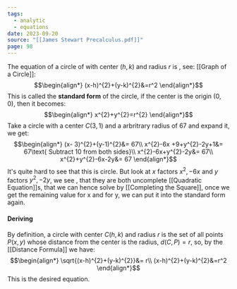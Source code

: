 ```yaml
---
tags:
  - analytic
  - equations
date: 2023-09-20
source: "[[James Stewart Precalculus.pdf]]"
page: 98
---
```

The equation of a circle of with center $(h, k)$ and radius $r$ is , see: [[Graph of a Circle]]:
$$\begin{align*}
(x-h)^{2}+(y-k)^{2}&=r^2
\end{align*}$$
This is called the **standard form** of the circle, if the center is the origin $(0, 0)$, then it becomes:
$$\begin{align*}
x^{2}+y^{2}=r^{2}
\end{align*}$$
Take a circle with a center $C(3, 1)$ and a arbritrary radius of 67 and expand it, we get:
$$\begin{align*}
(x- 3)^{2}+(y-1)^{2}&= 67\\
x^{2}-6x +9+y^{2}-2y+1&= 67\text{ Subtract 10 from both sides}\\
x^{2}-6x+y^{2}-2y&= 67\\
x^{2}+y^{2}-6x-2y&= 67
\end{align*}$$
It's quite hard to see that this is circle. But look at $x$ factors $x^{2}, -6x$ and $y$ factors $y^{2},-2y$, we see , that they are both uncomplete [[Quadratic Equation]]s, that we can hence solve by [[Completing the Square]], once we get the remaining value for x and for y, we can put it into the standard form again. 

#### Deriving

By definition, a circle with center $C(h,k)$ and radius $r$ is the set of all points $P(x,y)$ whose distance from the center is the radius, $d(C,P) = r$, so, by the [[Distance Formula]] we have:
$$\begin{align*}
\sqrt{(x-h)^{2}+(y-k)^{2}}&= r\\
(x-h)^{2}+(y-k)^{2}&=r^2
\end{align*}$$
This is the desired equation.
